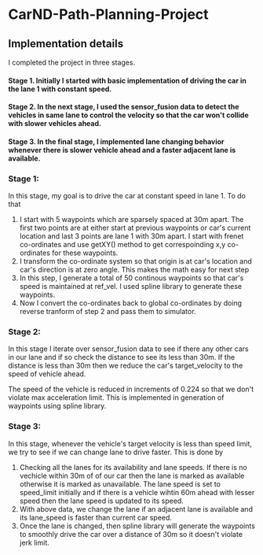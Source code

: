 # CarND-Path-Planning-Project

## Implementation details

I completed the project in three stages.

#### Stage 1. Initially I started with basic implementation of driving the car in the lane 1 with constant speed.
#### Stage 2. In the next stage, I used the sensor_fusion data to detect the vehicles in same lane to control the velocity so that the car won't collide with slower vehicles ahead.
#### Stage 3. In the final stage, I implemented lane changing behavior whenever there is slower vehicle ahead and a faster adjacent lane is available.

### Stage 1: 

In this stage, my goal is to drive the car at constant speed in lane 1. To do that 
1. I start with 5 waypoints which are sparsely spaced at 30m apart. The first two points are at either start at previous waypoints or car's current location and last 3 points are lane 1 with 30m apart. I start with frenet co-ordinates and use getXY() method to get correspoinding x,y co-ordinates for these waypoints.
2. I transform the co-ordinate system so that origin is at car's location and car's direction is at zero angle. This makes the math easy for next step
3. In this step, I generate a total of 50 continous waypoints so that car's speed is maintained at ref_vel. I used spline library to generate these waypoints.
4. Now I convert the co-ordinates back to global co-ordinates by doing reverse tranform of step 2 and pass them to simulator.

### Stage 2:

In this stage I iterate over sensor_fusion data to see if there any other cars in our lane and if so check the distance to see its less than 30m. If the distance is less than 30m then we reduce the car's target_velocity to the speed of vehicle ahead.

The speed of the vehicle is reduced in increments of 0.224 so that we don't violate max acceleration limit. This is implemented in generation of waypoints using spline library.

### Stage 3:

In this stage, whenever the vehicle's target velocity is less than speed limit, we try to see if we can change lane to drive faster. This is done by
1. Checking all the lanes for its availability and lane speeds. If there is no vechicle within 30m of of our car then the lane is marked as available otherwise it is marked as unavailable. The lane speed is set to speed_limit initially and if there is a vehicle wihtin 60m ahead with lesser speed then the lane speed is updated to its speed.
2. With above data, we change the lane if an adjacent lane is available and its lane_speed is faster than current car speed.
3. Once the lane is changed, then spline library will generate the waypoints to smoothly drive the car over a distance of 30m so it doesn't violate jerk limit.


